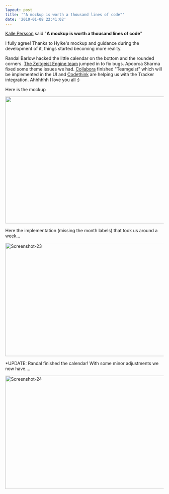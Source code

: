 ```yaml
---
layout: post
title: '"A mockup is worth a thousand lines of code"'
date: '2010-01-08 22:41:02'
---
```


<a href="http://kallepersson.se/blog">Kalle Persson</a> said "<strong>A mockup is worth a thousand lines of code</strong>"

I fully agree! Thanks to Hylke's mockup and guidance during the development of it, things started becoming more reality.

Randal Barlow hacked the little calendar on the bottom and the rounded corners. <a href="http://zeitgeist-project.com">The Zeitgeist Engine team</a> jumped in to fix bugs. Apoorca Sharma fixed some theme issues we had. <a href="http://collabora.co.uk">Collabora</a> finished "Teamgeist" which will be implemented in the UI and <a href="http://codethink.co.uk">Codethink</a> are helping us with the Tracker integration. Ahhhhhh I love you all :)

Here is the mockup

<a href="http://img709.imageshack.us/img709/5377/zeitgeist.png"><img class="alignnone" src="http://img709.imageshack.us/img709/5377/zeitgeist.png" alt="" width="655" height="403" /></a>

Here the implementation (missing the month labels) that took us around a week...

<a href="http://geekyogre.com/content/images/2010/01/Screenshot-231.png"><img class="alignnone size-full wp-image-1041" title="Screenshot-23" src="http://geekyogre.com/content/images/2010/01/Screenshot-231.png" alt="Screenshot-23" width="614" height="360" /></a>

*UPDATE: Randal finished the calendar! With some minor adjustments we now have....

<a href="http://geekyogre.com/content/images/2010/01/Screenshot-24.png"><img class="alignnone size-full wp-image-1045" title="Screenshot-24" src="http://geekyogre.com/content/images/2010/01/Screenshot-24.png" alt="Screenshot-24" width="614" height="360" /></a>